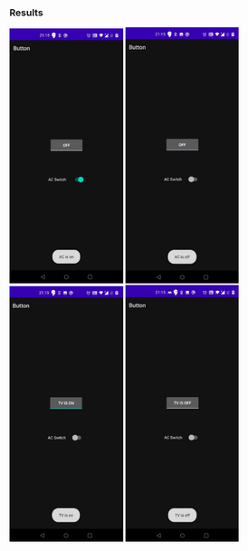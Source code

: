 ### Results

<img src="/img/switch-1.PNG" width="201"/> <img src="/img/switch-2.PNG" width="200"/> <img src="/img/toggle-1.PNG" width="201"/> <img src="/img/toggle-2.PNG" width="200"/>



